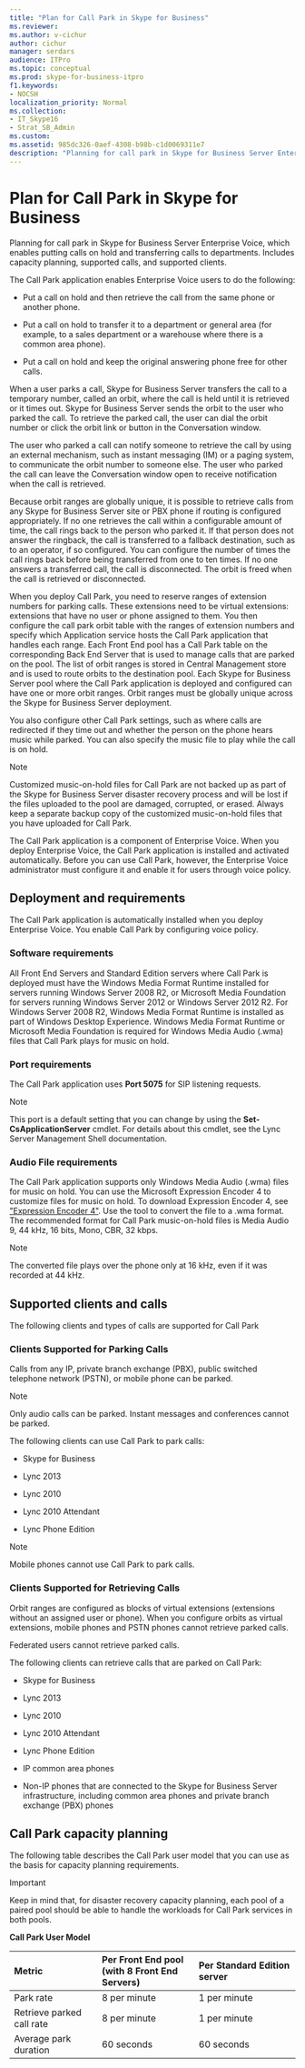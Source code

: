 ```yaml
---
title: "Plan for Call Park in Skype for Business"
ms.reviewer: 
ms.author: v-cichur
author: cichur
manager: serdars
audience: ITPro
ms.topic: conceptual
ms.prod: skype-for-business-itpro
f1.keywords:
- NOCSH
localization_priority: Normal
ms.collection: 
- IT_Skype16
- Strat_SB_Admin
ms.custom:
ms.assetid: 985dc326-0aef-4308-b98b-c1d0069311e7
description: "Planning for call park in Skype for Business Server Enterprise Voice, which enables putting calls on hold and transferring calls to departments. Includes capacity planning, supported calls, and supported clients."
---
```


# Plan for Call Park in Skype for Business
 
Planning for call park in Skype for Business Server Enterprise Voice, which enables putting calls on hold and transferring calls to departments. Includes capacity planning, supported calls, and supported clients.
  
The Call Park application enables Enterprise Voice users to do the following:
  
- Put a call on hold and then retrieve the call from the same phone or another phone.
    
- Put a call on hold to transfer it to a department or general area (for example, to a sales department or a warehouse where there is a common area phone).
    
- Put a call on hold and keep the original answering phone free for other calls.
    
When a user parks a call, Skype for Business Server transfers the call to a temporary number, called an orbit, where the call is held until it is retrieved or it times out. Skype for Business Server sends the orbit to the user who parked the call. To retrieve the parked call, the user can dial the orbit number or click the orbit link or button in the Conversation window. 
  
The user who parked a call can notify someone to retrieve the call by using an external mechanism, such as instant messaging (IM) or a paging system, to communicate the orbit number to someone else. The user who parked the call can leave the Conversation window open to receive notification when the call is retrieved.
  
Because orbit ranges are globally unique, it is possible to retrieve calls from any Skype for Business Server site or PBX phone if routing is configured appropriately. If no one retrieves the call within a configurable amount of time, the call rings back to the person who parked it. If that person does not answer the ringback, the call is transferred to a fallback destination, such as to an operator, if so configured. You can configure the number of times the call rings back before being transferred from one to ten times. If no one answers a transferred call, the call is disconnected. The orbit is freed when the call is retrieved or disconnected.
  
When you deploy Call Park, you need to reserve ranges of extension numbers for parking calls. These extensions need to be virtual extensions: extensions that have no user or phone assigned to them. You then configure the call park orbit table with the ranges of extension numbers and specify which Application service hosts the Call Park application that handles each range. Each Front End pool has a Call Park table on the corresponding Back End Server that is used to manage calls that are parked on the pool. The list of orbit ranges is stored in Central Management store and is used to route orbits to the destination pool. Each Skype for Business Server pool where the Call Park application is deployed and configured can have one or more orbit ranges. Orbit ranges must be globally unique across the Skype for Business Server deployment. 
  
You also configure other Call Park settings, such as where calls are redirected if they time out and whether the person on the phone hears music while parked. You can also specify the music file to play while the call is on hold.
  
> [!NOTE]
> Customized music-on-hold files for Call Park are not backed up as part of the Skype for Business Server disaster recovery process and will be lost if the files uploaded to the pool are damaged, corrupted, or erased. Always keep a separate backup copy of the customized music-on-hold files that you have uploaded for Call Park. 
  
The Call Park application is a component of Enterprise Voice. When you deploy Enterprise Voice, the Call Park application is installed and activated automatically. Before you can use Call Park, however, the Enterprise Voice administrator must configure it and enable it for users through voice policy.
  
## Deployment and requirements

The Call Park application is automatically installed when you deploy Enterprise Voice. You enable Call Park by configuring voice policy.
  
### Software requirements

All Front End Servers and Standard Edition servers where Call Park is deployed must have the Windows Media Format Runtime installed for servers running Windows Server 2008 R2, or Microsoft Media Foundation for servers running Windows Server 2012 or Windows Server 2012 R2. For Windows Server 2008 R2, Windows Media Format Runtime is installed as part of Windows Desktop Experience. Windows Media Format Runtime or Microsoft Media Foundation is required for Windows Media Audio (.wma) files that Call Park plays for music on hold.
  
### Port requirements

The Call Park application uses **Port 5075**  for SIP listening requests.
    
> [!NOTE]
> This port is a default setting that you can change by using the **Set-CsApplicationServer** cmdlet. For details about this cmdlet, see the Lync Server Management Shell documentation.
  
### Audio File requirements

The Call Park application supports only Windows Media Audio (.wma) files for music on hold. You can use the Microsoft Expression Encoder 4 to customize files for music on hold. To download Expression Encoder 4, see   ["Expression Encoder 4"](https://go.microsoft.com/fwlink/p/?linkId=202843). Use the tool to convert the file to a .wma format. The recommended format for Call Park music-on-hold files is Media Audio 9, 44 kHz, 16 bits, Mono, CBR, 32 kbps.
  
> [!NOTE]
> The converted file plays over the phone only at 16 kHz, even if it was recorded at 44 kHz. 
  
## Supported clients and calls

The following clients and types of calls are supported for Call Park
  
### Clients Supported for Parking Calls

Calls from any IP, private branch exchange (PBX), public switched telephone network (PSTN), or mobile phone can be parked.
  
> [!NOTE]
> Only audio calls can be parked. Instant messages and conferences cannot be parked. 
  
The following clients can use Call Park to park calls:
  
- Skype for Business
    
- Lync 2013
    
- Lync 2010
    
- Lync 2010 Attendant
    
- Lync Phone Edition
    
> [!NOTE]
> Mobile phones cannot use Call Park to park calls. 
  
### Clients Supported for Retrieving Calls

Orbit ranges are configured as blocks of virtual extensions (extensions without an assigned user or phone). When you configure orbits as virtual extensions, mobile phones and PSTN phones cannot retrieve parked calls.
  
Federated users cannot retrieve parked calls.
  
The following clients can retrieve calls that are parked on Call Park:
  
- Skype for Business
    
- Lync 2013
    
- Lync 2010
    
- Lync 2010 Attendant
    
- Lync Phone Edition
    
- IP common area phones
    
- Non-IP phones that are connected to the Skype for Business Server infrastructure, including common area phones and private branch exchange (PBX) phones
    
## Call Park capacity planning

The following table describes the Call Park user model that you can use as the basis for capacity planning requirements.
  
> [!IMPORTANT]
> Keep in mind that, for disaster recovery capacity planning, each pool of a paired pool should be able to handle the workloads for Call Park services in both pools. 
  
**Call Park User Model**

|**Metric**|**Per Front End pool  <br/>  (with 8 Front End Servers)**|**Per Standard Edition server**|
|:-----|:-----|:-----|
|Park rate  <br/> |8 per minute  <br/> |1 per minute  <br/> |
|Retrieve parked call rate  <br/> |8 per minute  <br/> |1 per minute  <br/> |
|Average park duration  <br/> |60 seconds  <br/> |60 seconds  <br/> |
   

